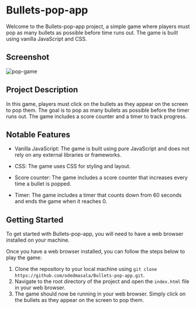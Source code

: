 # Bullets-pop-app

Welcome to the Bullets-pop-app project, a simple game where players must pop as many bullets as possible before time runs out. The game is built using vanilla JavaScript and CSS.

## Screenshot
![pop-game](https://user-images.githubusercontent.com/105584185/197725303-9e8b01b4-99d2-43d0-8d03-012b81a29cf3.png)


## Project Description

In this game, players must click on the bullets as they appear on the screen to pop them. The goal is to pop as many bullets as possible before the timer runs out. The game includes a score counter and a timer to track progress.

## Notable Features

- Vanilla JavaScript: The game is built using pure JavaScript and does not rely on any external libraries or frameworks.

- CSS: The game uses CSS for styling and layout.

- Score counter: The game includes a score counter that increases every time a bullet is popped.

- Timer: The game includes a timer that counts down from 60 seconds and ends the game when it reaches 0.

## Getting Started

To get started with Bullets-pop-app, you will need to have a web browser installed on your machine.

Once you have a web browser installed, you can follow the steps below to play the game:

1. Clone the repository to your local machine using `git clone https://github.com/odedmasala/Bullets-pop-app.git`.
2. Navigate to the root directory of the project and open the `index.html` file in your web browser.
3. The game should now be running in your web browser. Simply click on the bullets as they appear on the screen to pop them.
